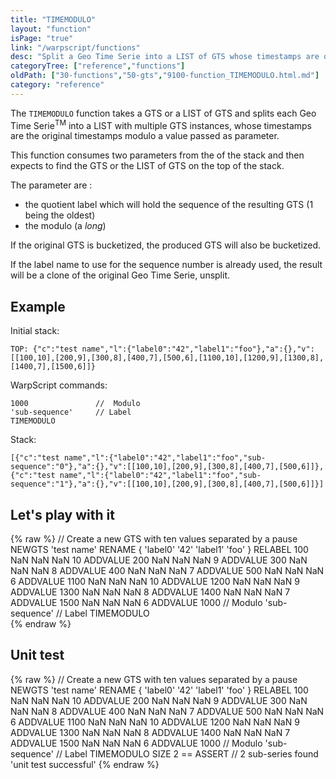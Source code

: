 ```yaml
---
title: "TIMEMODULO"
layout: "function"
isPage: "true"
link: "/warpscript/functions"
desc: "Split a Geo Time Serie into a LIST of GTS whose timestamps are original timestamps modulo a value passed as parameter"
categoryTree: ["reference","functions"]
oldPath: ["30-functions","50-gts","9100-function_TIMEMODULO.html.md"]
category: "reference"
---
```

 

The `TIMEMODULO` function takes a GTS or a LIST of GTS and splits each Geo Time Serie<sup>TM</sup> into a LIST with multiple GTS instances, whose timestamps are the original timestamps modulo a value passed as parameter. 

This function consumes two parameters from the of the stack and then expects to find the GTS or the LIST of GTS  on the top of the stack.

The parameter are :

- the quotient label which will hold the sequence of the resulting GTS (1 being the oldest)
- the modulo (a *long*) 


If the original GTS is bucketized, the produced GTS will also be bucketized.

If the label name to use for the sequence number is already used, the result will be a clone of the original Geo Time Serie, unsplit.

## Example ##

Initial stack:

    TOP: {"c":"test name","l":{"label0":"42","label1":"foo"},"a":{},"v":[[100,10],[200,9],[300,8],[400,7],[500,6],[1100,10],[1200,9],[1300,8],[1400,7],[1500,6]]}


WarpScript commands:

    1000               //  Modulo
    'sub-sequence'     // Label          
    TIMEMODULO

Stack: 

    [{"c":"test name","l":{"label0":"42","label1":"foo","sub-sequence":"0"},"a":{},"v":[[100,10],[200,9],[300,8],[400,7],[500,6]]},{"c":"test name","l":{"label0":"42","label1":"foo","sub-sequence":"1"},"a":{},"v":[[100,10],[200,9],[300,8],[400,7],[500,6]]}]

## Let's play with it ##

{% raw %}
<warp10-warpscript-widget backend="{{backend}}"  exec-endpoint="{{execEndpoint}}">// Create a new GTS with ten values separated by a pause 
NEWGTS 
'test name'
RENAME
{ 'label0' '42' 'label1' 'foo' }
RELABEL
100  NaN NaN NaN 10 ADDVALUE
200  NaN NaN NaN  9 ADDVALUE
300  NaN NaN NaN  8 ADDVALUE
400  NaN NaN NaN  7 ADDVALUE
500  NaN NaN NaN  6 ADDVALUE
1100  NaN NaN NaN 10 ADDVALUE
1200  NaN NaN NaN  9 ADDVALUE
1300  NaN NaN NaN  8 ADDVALUE
1400  NaN NaN NaN  7 ADDVALUE
1500  NaN NaN NaN  6 ADDVALUE
1000              // Modulo
'sub-sequence'    // Label
TIMEMODULO   
</warp10-warpscript-widget>
{% endraw %}    


## Unit test ##

{% raw %}
<warp10-warpscript-widget backend="{{backend}}"  exec-endpoint="{{execEndpoint}}">// Create a new GTS with ten values separated by a pause 
NEWGTS 
'test name'
RENAME
{ 'label0' '42' 'label1' 'foo' }
RELABEL
100  NaN NaN NaN 10 ADDVALUE
200  NaN NaN NaN  9 ADDVALUE
300  NaN NaN NaN  8 ADDVALUE
400  NaN NaN NaN  7 ADDVALUE
500  NaN NaN NaN  6 ADDVALUE
1100  NaN NaN NaN 10 ADDVALUE
1200  NaN NaN NaN  9 ADDVALUE
1300  NaN NaN NaN  8 ADDVALUE
1400  NaN NaN NaN  7 ADDVALUE
1500  NaN NaN NaN  6 ADDVALUE
1000              // Modulo
'sub-sequence'    // Label
TIMEMODULO
SIZE 2 == ASSERT  // 2 sub-series found 
'unit test successful'
</warp10-warpscript-widget>
{% endraw %}        
